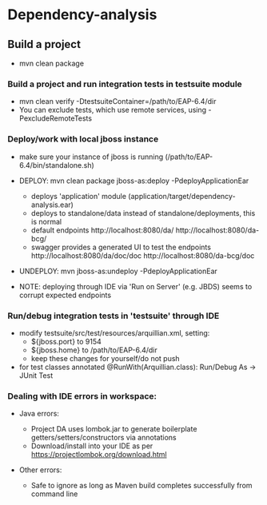 # Dependency-analysis

## Build a project
  - mvn clean package

### Build a project and run integration tests in testsuite module
  - mvn clean verify -DtestsuiteContainer=/path/to/EAP-6.4/dir
  - You can exclude tests, which use remote services, using -PexcludeRemoteTests

### Deploy/work with local jboss instance

  - make sure your instance of jboss is running (/path/to/EAP-6.4/bin/standalone.sh)

  - DEPLOY: mvn clean package jboss-as:deploy -PdeployApplicationEar
      - deploys 'application' module (application/target/dependency-analysis.ear)
      - deploys to standalone/data instead of standalone/deployments, this is normal
      - default endpoints http://localhost:8080/da/ http://localhost:8080/da-bcg/
      - swagger provides a generated UI to test the endpoints http://localhost:8080/da/doc/doc http://localhost:8080/da-bcg/doc

  - UNDEPLOY: mvn jboss-as:undeploy -PdeployApplicationEar
  - NOTE: deploying through IDE via 'Run on Server' (e.g. JBDS) seems to corrupt expected endpoints

### Run/debug integration tests in 'testsuite' through IDE

  - modify testsuite/src/test/resources/arquillian.xml, setting:
      - ${jboss.port} to 9154
      - ${jboss.home} to /path/to/EAP-6.4/dir
      - keep these changes for yourself/do not push
  - for test classes annotated @RunWith(Arquillian.class): Run/Debug As -> JUnit Test

### Dealing with IDE errors in workspace:

  - Java errors:
      - Project DA uses lombok.jar to generate boilerplate getters/setters/constructors via annotations
      - Download/install into your IDE as per https://projectlombok.org/download.html

  - Other errors:
      - Safe to ignore as long as Maven build completes successfully from command line

